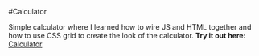 #Calculator

Simple calculator where I learned how to wire JS and HTML together and how to use CSS grid to create the look of the calculator.
**Try it out here:** [Calculator](https://jpzp.github.io/calculator/calculator.html)